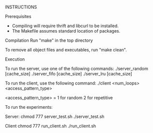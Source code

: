 INSTRUCTIONS

Prerequisites
* Compiling will require thrift and libcurl to be installed.
* The Makefile assumes standard location of packages.

Compilation
Run "make" in the top directory

To remove all object files and executables, run "make clean".

Execution

To run the server, use one of the following commands:
./server_random [cache_size]
./server_fifo [cache_size]
./server_lru [cache_size]

To run the client, use the following command:
./client <num_loops> <access_pattern_type>

<access_pattern_type> = 1 for random
						2 for repetitive

To run the experiments:

Server:
chmod 777 server_test.sh
./server_test.sh

Client
chmod 777 run_client.sh
./run_client.sh


